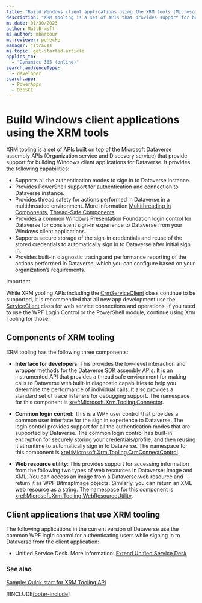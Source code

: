 ```yaml
---
title: "Build Windows client applications using the XRM tools (Microsoft Dataverse)| Microsoft Docs"
description: "XRM tooling is a set of APIs that provides support for building Windows client applications for Microsoft Dataverse"
ms.date: 01/30/2023
author: MattB-msft
ms.author: mbarbour
ms.reviewer: pehecke
manager: jstrauss
ms.topic: get-started-article
applies_to: 
  - "Dynamics 365 (online)"
search.audienceType: 
  - developer
search.app: 
  - PowerApps
  - D365CE
---
```

# Build Windows client applications using the XRM tools

XRM tooling is a set of APIs built on top of the Microsoft Dataverse assembly APIs (Organization service and Discovery service) that provide support for building Windows client applications for Dataverse. It provides the following capabilities:  
  
- Supports all the authentication modes to sign in to Dataverse instance.  
- Provides PowerShell support for authentication and connection to Dataverse instance.  
- Provides thread safety for actions performed in Dataverse in a multithreaded environment. More information [Multithreading in Components](/previous-versions/3es4b6yy(v=vs.140)), [Thread-Safe Components](/previous-versions/a8544e2s(v=vs.140))  
- Provides a common Windows Presentation Foundation login control for Dataverse for consistent sign-in experience to Dataverse from your Windows client applications.  
- Supports secure storage of the sign-in credentials and reuse of the stored credentials to automatically sign in to Dataverse after initial sign in.  
- Provides built-in diagnostic tracing and performance reporting of the actions performed in Dataverse, which you can configure based on your organization’s requirements. 

> [!IMPORTANT]
> While XRM yooling APIs including the [CrmServiceClient](xref:Microsoft.Xrm.Tooling.Connector.CrmServiceClient) class continue to be supported, it is recommended that all new app development use the [ServiceClient](xref:Microsoft.PowerPlatform.Dataverse.Client.ServiceClient) class for web service connections and operations. If you need to use the WPF Login Control or the PowerShell module, continue using Xrm Tooling for those.

## Components of XRM tooling  

XRM tooling has the following three components:  
  
- **Interface for developers**: This provides the low-level interaction and wrapper methods for the Dataverse SDK assembly APIs. It is an instrumented API that provides a thread safe environment for making calls to Dataverse with built-in diagnostic capabilities to help you determine the performance of individual calls. It also provides a standard set of trace listeners for debugging support. The namespace for this component is <xref:Microsoft.Xrm.Tooling.Connector>.  
  
- **Common login control**: This is a WPF user control that provides a common user interface for the sign in experience to Dataverse. The login control provides support for all the authentication modes that are supported by Dataverse. The common login control has built-in encryption for securely storing your credentials/profile, and then reusing it at runtime to automatically sign in to Dataverse. The namespace for this component is <xref:Microsoft.Xrm.Tooling.CrmConnectControl>.  
  
- **Web resource utility**: This provides support for accessing information from the following two types of web resources in Dataverse: Image and XML. You can access an image from a Dataverse web resource and return it as WPF BitmapImage objects. Similarly, you can return an XML web resource as a string. The namespace for this component is <xref:Microsoft.Xrm.Tooling.WebResourceUtility>.  
  
## Client applications that use XRM tooling

The following applications in the current version of Dataverse use the common WPF login control for authenticating users while signing in to Dataverse from the client application:  
  
- Unified Service Desk. More information: [Extend Unified Service Desk](/dynamics365/customer-engagement/unified-service-desk/extend-unified-service-desk)

<!--Package Deployer tool. More information: [Deploy packages using Package Deployer and Windows PowerShell](../../administrator/deploy-packages-using-package-deployer-windows-powershell.md)-->   

<!--Configuration Migration tool. More information [Manage your configuration data](../../administrator/manage-configuration-data.md)-->  
  
### See also

[Sample: Quick start for XRM Tooling API](sample-quick-start-xrm-tooling-api.md)<br />
<!--[Blog: PowerShell module for performing data operations and manipulating user and system settings in Dataverse](https://blogs.msdn.com/b/crm/archive/2015/09/25/powershell-module-for-performing-data-operations-and-manipulating-user-and-system-settings-in-crm.aspx)-->



[!INCLUDE[footer-include](../../../includes/footer-banner.md)]